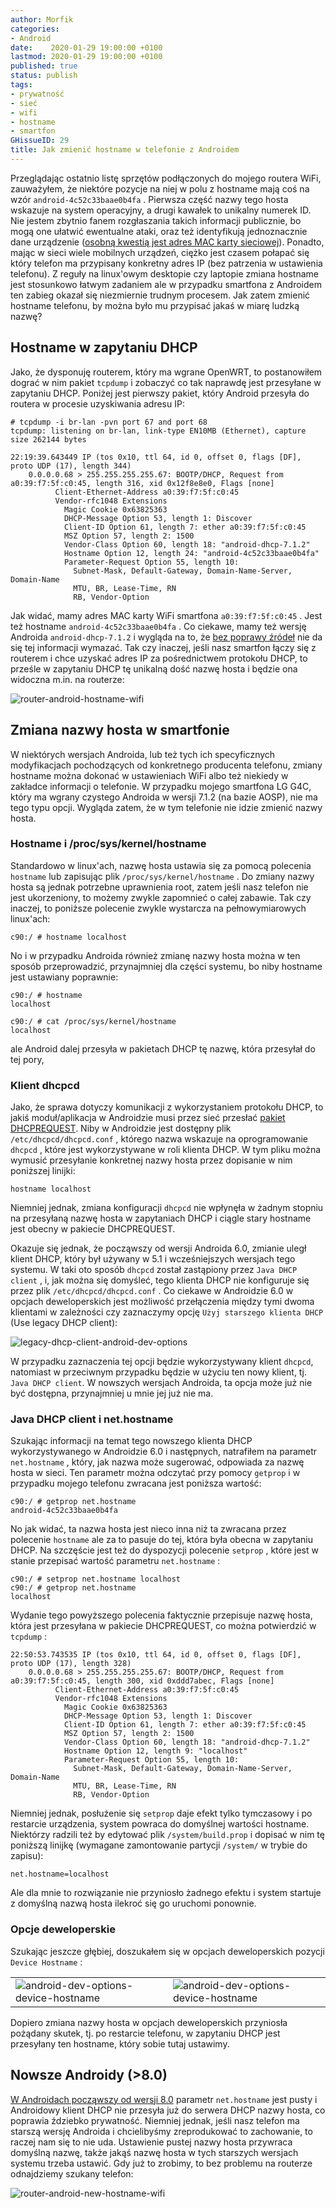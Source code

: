 ```yaml
---
author: Morfik
categories:
- Android
date:    2020-01-29 19:00:00 +0100
lastmod: 2020-01-29 19:00:00 +0100
published: true
status: publish
tags:
- prywatność
- sieć
- wifi
- hostname
- smartfon
GHissueID: 29
title: Jak zmienić hostname w telefonie z Androidem
---
```


Przeglądając ostatnio listę sprzętów podłączonych do mojego routera WiFi, zauważyłem, że niektóre
pozycje na niej w polu z hostname mają coś na wzór `android-4c52c33baae0b4fa` . Pierwsza część
nazwy tego hosta wskazuje na system operacyjny, a drugi kawałek to unikalny numerek ID.  Nie jestem
zbytnio fanem rozgłaszania takich informacji publicznie, bo mogą one ułatwić ewentualne ataki, oraz
też identyfikują jednoznacznie dane urządzenie ([osobną kwestią jest adres MAC karty sieciowej][4]).
Ponadto, mając w sieci wiele mobilnych urządzeń, ciężko jest czasem połapać się który telefon ma
przypisany konkretny adres IP (bez patrzenia w ustawienia telefonu). Z reguły na linux'owym
desktopie czy laptopie zmiana hostname jest stosunkowo łatwym zadaniem ale w przypadku smartfona z
Androidem ten zabieg okazał się niezmiernie trudnym procesem. Jak zatem zmienić hostname telefonu,
by można było mu przypisać jakaś w miarę ludzką nazwę?

<!--more-->
## Hostname w zapytaniu DHCP

Jako, że dysponuję routerem, który ma wgrane OpenWRT, to postanowiłem dograć w nim pakiet `tcpdump`
i zobaczyć co tak naprawdę jest przesyłane w zapytaniu DHCP. Poniżej jest pierwszy pakiet, który
Android przesyła do routera w procesie uzyskiwania adresu IP:

    # tcpdump -i br-lan -pvn port 67 and port 68
    tcpdump: listening on br-lan, link-type EN10MB (Ethernet), capture size 262144 bytes

    22:19:39.643449 IP (tos 0x10, ttl 64, id 0, offset 0, flags [DF], proto UDP (17), length 344)
        0.0.0.0.68 > 255.255.255.255.67: BOOTP/DHCP, Request from a0:39:f7:5f:c0:45, length 316, xid 0x12f8e8e0, Flags [none]
              Client-Ethernet-Address a0:39:f7:5f:c0:45
              Vendor-rfc1048 Extensions
                Magic Cookie 0x63825363
                DHCP-Message Option 53, length 1: Discover
                Client-ID Option 61, length 7: ether a0:39:f7:5f:c0:45
                MSZ Option 57, length 2: 1500
                Vendor-Class Option 60, length 18: "android-dhcp-7.1.2"
                Hostname Option 12, length 24: "android-4c52c33baae0b4fa"
                Parameter-Request Option 55, length 10:
                  Subnet-Mask, Default-Gateway, Domain-Name-Server, Domain-Name
                  MTU, BR, Lease-Time, RN
                  RB, Vendor-Option

Jak widać, mamy adres MAC karty WiFi smartfona `a0:39:f7:5f:c0:45` . Jest też hostname
`android-4c52c33baae0b4fa` . Co ciekawe, mamy też wersję Androida `android-dhcp-7.1.2` i wygląda na
to, że [bez poprawy źródeł][2] nie da się tej informacji wymazać. Tak czy inaczej, jeśli nasz
smartfon łączy się z routerem i chce uzyskać adres IP za pośrednictwem protokołu DHCP, to prześle w
zapytaniu DHCP tę unikalną dość nazwę hosta i będzie ona widoczna m.in. na routerze:

![router-android-hostname-wifi](/img/2020/01/001-router-android-hostname-wifi.png#huge)

## Zmiana nazwy hosta w smartfonie

W niektórych wersjach Androida, lub też tych ich specyficznych modyfikacjach pochodzących od
konkretnego producenta telefonu, zmiany hostname można dokonać w ustawieniach WiFi albo też
niekiedy w zakładce informacji o telefonie. W przypadku mojego smartfona LG G4C, który ma wgrany
czystego Androida w wersji 7.1.2 (na bazie AOSP), nie ma tego typu opcji. Wygląda zatem, że w tym
telefonie nie idzie zmienić nazwy hosta.

### Hostname i /proc/sys/kernel/hostname

Standardowo w linux'ach, nazwę hosta ustawia się za pomocą polecenia `hostname` lub zapisując plik
`/proc/sys/kernel/hostname` . Do zmiany nazwy hosta są jednak potrzebne uprawnienia root, zatem
jeśli nasz telefon nie jest ukorzeniony, to możemy zwykle zapomnieć o całej zabawie. Tak czy
inaczej, to poniższe polecenie zwykle wystarcza na pełnowymiarowych linux'ach:

    c90:/ # hostname localhost

No i w przypadku Androida również zmianę nazwy hosta można w ten sposób przeprowadzić, przynajmniej
dla części systemu, bo niby hostname jest ustawiany poprawnie:

    c90:/ # hostname
    localhost

    c90:/ # cat /proc/sys/kernel/hostname
    localhost

ale Android dalej przesyła w pakietach DHCP tę nazwę, która przesyłał do tej pory,

### Klient dhcpcd

Jako, że sprawa dotyczy komunikacji z wykorzystaniem protokołu DHCP, to jakiś moduł/aplikacja w
Androidzie musi przez sieć przesłać [pakiet DHCPREQUEST][3]. Niby w Androidzie jest dostępny plik
`/etc/dhcpcd/dhcpcd.conf` , którego nazwa wskazuje na oprogramowanie `dhcpcd` , które jest
wykorzystywane w roli klienta DHCP. W tym pliku można wymusić przesyłanie konkretnej nazwy hosta
przez dopisanie w nim poniższej linijki:

    hostname localhost

Niemniej jednak, zmiana konfiguracji `dhcpcd` nie wpłynęła w żadnym stopniu na przesyłaną nazwę
hosta w zapytaniach DHCP i ciągle stary hostname jest obecny w pakiecie DHCPREQUEST.

Okazuje się jednak, że począwszy od wersji Androida 6.0, zmianie uległ klient DHCP, który był
używany w 5.1 i wcześniejszych wersjach tego systemu. W taki oto sposób `dhcpcd` został zastąpiony
przez `Java DHCP client` , i, jak można się domyśleć, tego klienta DHCP nie konfiguruje się przez
plik `/etc/dhcpcd/dhcpcd.conf` . Co ciekawe w Androidzie 6.0 w opcjach deweloperskich jest
możliwość przełączenia między tymi dwoma klientami w zależności czy zaznaczymy opcję `Użyj
starszego klienta DHCP` (Use legacy DHCP client):

![legacy-dhcp-client-android-dev-options](/img/2020/01/002-legacy-dhcp-client-android-dev-options.png#small)

W przypadku zaznaczenia tej opcji będzie wykorzystywany klient `dhcpcd`, natomiast w przeciwnym
przypadku będzie w użyciu ten nowy klient, tj. `Java DHCP client`. W nowszych wersjach Androida, ta
opcja może już nie być dostępna, przynajmniej u mnie jej już nie ma.

### Java DHCP client i net.hostname

Szukając informacji na temat tego nowszego klienta DHCP wykorzystywanego w Androidzie 6.0 i
następnych, natrafiłem na parametr `net.hostname` , który, jak nazwa może sugerować, odpowiada za
nazwę hosta w sieci. Ten parametr można odczytać przy pomocy `getprop` i w przypadku mojego
telefonu zwracana jest poniższa wartość:

    c90:/ # getprop net.hostname
    android-4c52c33baae0b4fa

No jak widać, ta nazwa hosta jest nieco inna niż ta zwracana przez polecenie `hostname` ale za to
pasuje do tej, która była obecna w zapytaniu DHCP. Na szczęście jest też do dyspozycji polecenie
`setprop` , które jest w stanie przepisać wartość parametru `net.hostname` :

    c90:/ # setprop net.hostname localhost
    c90:/ # getprop net.hostname
    localhost

Wydanie tego powyższego polecenia faktycznie przepisuje nazwę hosta, która jest przesyłana w
pakiecie DHCPREQUEST, co można potwierdzić w `tcpdump` :

    22:50:53.743535 IP (tos 0x10, ttl 64, id 0, offset 0, flags [DF], proto UDP (17), length 328)
        0.0.0.0.68 > 255.255.255.255.67: BOOTP/DHCP, Request from a0:39:f7:5f:c0:45, length 300, xid 0xddd7abec, Flags [none]
              Client-Ethernet-Address a0:39:f7:5f:c0:45
              Vendor-rfc1048 Extensions
                Magic Cookie 0x63825363
                DHCP-Message Option 53, length 1: Discover
                Client-ID Option 61, length 7: ether a0:39:f7:5f:c0:45
                MSZ Option 57, length 2: 1500
                Vendor-Class Option 60, length 18: "android-dhcp-7.1.2"
                Hostname Option 12, length 9: "localhost"
                Parameter-Request Option 55, length 10:
                  Subnet-Mask, Default-Gateway, Domain-Name-Server, Domain-Name
                  MTU, BR, Lease-Time, RN
                  RB, Vendor-Option

Niemniej jednak, posłużenie się `setprop` daje efekt tylko tymczasowy i po restarcie urządzenia,
system powraca do domyślnej wartości hostname. Niektórzy radzili też by edytować plik
`/system/build.prop` i dopisać w nim tę poniższą linijkę (wymagane zamontowanie partycji `/system/`
w trybie do zapisu):

    net.hostname=localhost

Ale dla mnie to rozwiązanie nie przyniosło żadnego efektu i system startuje z domyślną nazwą hosta
ilekroć się go uruchomi ponownie.

### Opcje deweloperskie

Szukając jeszcze głębiej, doszukałem się w opcjach deweloperskich pozycji `Device Hostname` :

|     |    |
| --- | ---|
| ![android-dev-options-device-hostname](/img/2020/01/003-android-dev-options-device-hostname.png#small) | ![android-dev-options-device-hostname](/img/2020/01/004-android-dev-options-device-hostname.png#small) |

Dopiero zmiana nazwy hosta w opcjach deweloperskich przyniosła pożądany skutek, tj. po restarcie
telefonu, w zapytaniu DHCP jest przesyłany ten hostname, który sobie tutaj ustawimy.

## Nowsze Androidy (>8.0)

[W Androidach począwszy od wersji 8.0][1] parametr `net.hostname` jest pusty i Androidowy klient
DHCP nie przesyła już do serwera DHCP nazwy hosta, co poprawia ździebko prywatność. Niemniej
jednak, jeśli nasz telefon ma starszą wersję Androida i chcielibyśmy zreprodukować to zachowanie,
to raczej nam się to nie uda. Ustawienie pustej nazwy hosta przywraca domyślną nazwę, także jakąś
nazwę hosta w tych starszych wersjach systemu trzeba ustawić. Gdy już to zrobimy, to bez problemu
na routerze odnajdziemy szukany telefon:

![router-android-new-hostname-wifi](/img/2020/01/005-router-android-new-hostname-wifi.png#huge)


[1]: https://source.android.com/security/enhancements/enhancements80
[2]: https://android.googlesource.com/platform/frameworks/base/+/refs/tags/android-7.1.2_r1/services/net/java/android/net/dhcp/DhcpPacket.java#617
[3]: https://en.wikipedia.org/wiki/Dynamic_Host_Configuration_Protocol#Request
[4]: https://source.android.com/devices/tech/connect/wifi-mac-randomization
